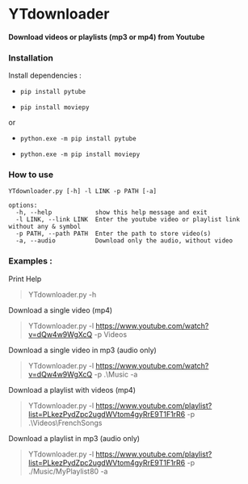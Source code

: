 # YTdownloader
#### Download videos or playlists (mp3 or mp4) from Youtube

### Installation

Install dependencies :

- ``pip install pytube``
        
- ``pip install moviepy``
        
or
        
- ``python.exe -m pip install pytube``
        
- ``python.exe -m pip install moviepy``

### How to use

    YTdownloader.py [-h] -l LINK -p PATH [-a]

    options:
      -h, --help            show this help message and exit
      -l LINK, --link LINK  Enter the youtube video or playlist link without any & symbol
      -p PATH, --path PATH  Enter the path to store video(s)
      -a, --audio           Download only the audio, without video
 
### Examples :

Print Help
> YTdownloader.py -h

Download a single video (mp4)
> YTdownloader.py -l https://www.youtube.com/watch?v=dQw4w9WgXcQ -p Videos

Download a single video in mp3 (audio only)
> YTdownloader.py -l https://www.youtube.com/watch?v=dQw4w9WgXcQ -p .\Music -a

Download a playlist with videos (mp4)
> YTdownloader.py -l https://www.youtube.com/playlist?list=PLkezPydZpc2ugdWVtom4gyRrE9T1F1rR6 -p .\Videos\FrenchSongs

Download a playlist in mp3 (audio only)
> YTdownloader.py -l https://www.youtube.com/playlist?list=PLkezPydZpc2ugdWVtom4gyRrE9T1F1rR6 -p ./Music/MyPlaylist80 -a
